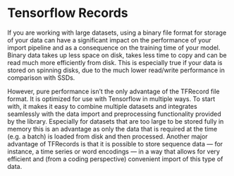 
# Tensorflow Records

If you are working with large datasets, using a binary file format for storage of your data can have a significant impact on the performance of your import pipeline and as a consequence on the training time of your model. Binary data takes up less space on disk, takes less time to copy and can be read much more efficiently from disk. This is especially true if your data is stored on spinning disks, due to the much lower read/write performance in comparison with SSDs.


However, pure performance isn’t the only advantage of the TFRecord file format. It is optimized for use with Tensorflow in multiple ways. To start with, it makes it easy to combine multiple datasets and integrates seamlessly with the data import and preprocessing functionality provided by the library. Especially for datasets that are too large to be stored fully in memory this is an advantage as only the data that is required at the time (e.g. a batch) is loaded from disk and then processed. Another major advantage of TFRecords is that it is possible to store sequence data — for instance, a time series or word encodings — in a way that allows for very efficient and (from a coding perspective) convenient import of this type of data.
